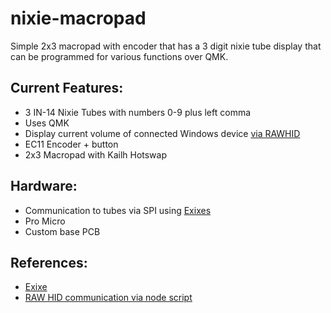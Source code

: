 # nixie-macropad
Simple 2x3 macropad with encoder that has a 3 digit nixie tube display that can be programmed for various functions over QMK.

## Current Features:
- 3 IN-14 Nixie Tubes with numbers 0-9 plus left comma
- Uses QMK
- Display current volume of connected Windows device [via RAWHID](https://github.com/BlankSourceCode/qmk-hid-display)
- EC11 Encoder + button
- 2x3 Macropad with Kailh Hotswap

## Hardware:
- Communication to tubes via SPI using [Exixes](https://github.com/dekuNukem/exixe)
- Pro Micro
- Custom base PCB

## References:
- [Exixe](https://github.com/dekuNukem/exixe)
- [RAW HID communication via node script](https://github.com/BlankSourceCode/qmk-hid-display)

